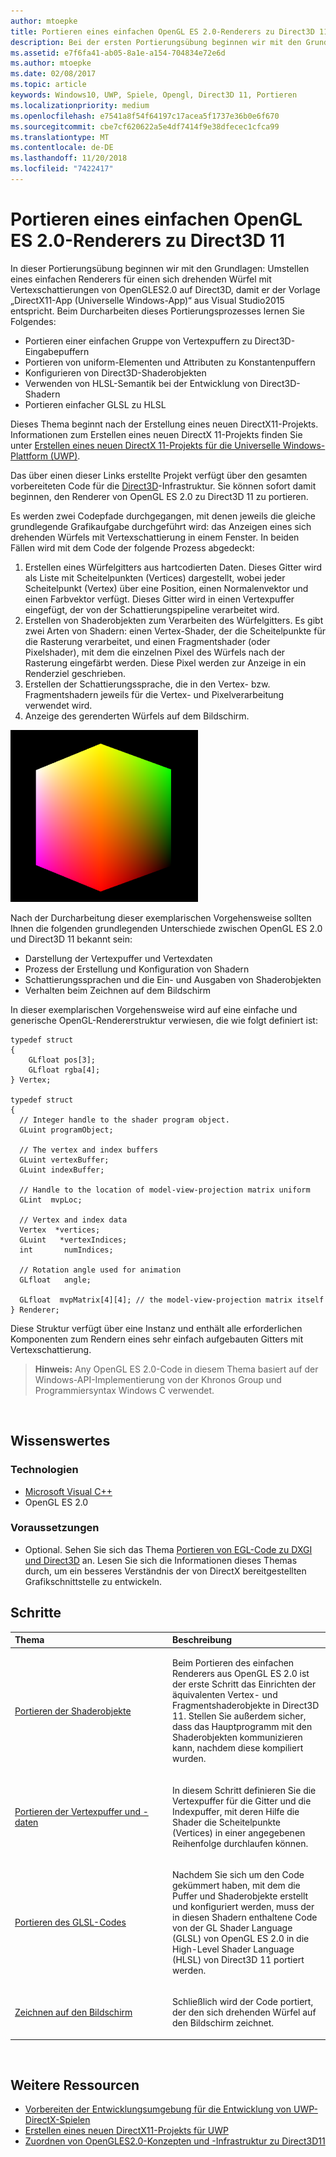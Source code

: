 ```yaml
---
author: mtoepke
title: Portieren eines einfachen OpenGL ES 2.0-Renderers zu Direct3D 11
description: Bei der ersten Portierungsübung beginnen wir mit den Grundlagen - Umstellen eines einfachen Renderers für einen sich drehenden Würfel mit Vertexschattierungen von OpenGLES2.0 auf Direct3D, damit er der Vorlage DirectX 11-App (Universelle Windows-App) aus Visual Studio2015 entspricht.
ms.assetid: e7f6fa41-ab05-8a1e-a154-704834e72e6d
ms.author: mtoepke
ms.date: 02/08/2017
ms.topic: article
keywords: Windows10, UWP, Spiele, Opengl, Direct3D 11, Portieren
ms.localizationpriority: medium
ms.openlocfilehash: e7541a8f54f64197c17acea5f1737e36b0e6f670
ms.sourcegitcommit: cbe7cf620622a5e4df7414f9e38dfecec1cfca99
ms.translationtype: MT
ms.contentlocale: de-DE
ms.lasthandoff: 11/20/2018
ms.locfileid: "7422417"
---
```

# <a name="port-a-simple-opengl-es-20-renderer-to-direct3d-11"></a>Portieren eines einfachen OpenGL ES 2.0-Renderers zu Direct3D 11



In dieser Portierungsübung beginnen wir mit den Grundlagen: Umstellen eines einfachen Renderers für einen sich drehenden Würfel mit Vertexschattierungen von OpenGLES2.0 auf Direct3D, damit er der Vorlage „DirectX11-App (Universelle Windows-App)“ aus Visual Studio2015 entspricht. Beim Durcharbeiten dieses Portierungsprozesses lernen Sie Folgendes:

-   Portieren einer einfachen Gruppe von Vertexpuffern zu Direct3D-Eingabepuffern
-   Portieren von uniform-Elementen und Attributen zu Konstantenpuffern
-   Konfigurieren von Direct3D-Shaderobjekten
-   Verwenden von HLSL-Semantik bei der Entwicklung von Direct3D-Shadern
-   Portieren einfacher GLSL zu HLSL

Dieses Thema beginnt nach der Erstellung eines neuen DirectX11-Projekts. Informationen zum Erstellen eines neuen DirectX 11-Projekts finden Sie unter [Erstellen eines neuen DirectX 11-Projekts für die Universelle Windows-Plattform (UWP)](user-interface.md).

Das über einen dieser Links erstellte Projekt verfügt über den gesamten vorbereiteten Code für die [Direct3D](https://msdn.microsoft.com/library/windows/desktop/ff476345)-Infrastruktur. Sie können sofort damit beginnen, den Renderer von OpenGL ES 2.0 zu Direct3D 11 zu portieren.

Es werden zwei Codepfade durchgegangen, mit denen jeweils die gleiche grundlegende Grafikaufgabe durchgeführt wird: das Anzeigen eines sich drehenden Würfels mit Vertexschattierung in einem Fenster. In beiden Fällen wird mit dem Code der folgende Prozess abgedeckt:

1.  Erstellen eines Würfelgitters aus hartcodierten Daten. Dieses Gitter wird als Liste mit Scheitelpunkten (Vertices) dargestellt, wobei jeder Scheitelpunkt (Vertex) über eine Position, einen Normalenvektor und einen Farbvektor verfügt. Dieses Gitter wird in einen Vertexpuffer eingefügt, der von der Schattierungspipeline verarbeitet wird.
2.  Erstellen von Shaderobjekten zum Verarbeiten des Würfelgitters. Es gibt zwei Arten von Shadern: einen Vertex-Shader, der die Scheitelpunkte für die Rasterung verarbeitet, und einen Fragmentshader (oder Pixelshader), mit dem die einzelnen Pixel des Würfels nach der Rasterung eingefärbt werden. Diese Pixel werden zur Anzeige in ein Renderziel geschrieben.
3.  Erstellen der Schattierungssprache, die in den Vertex- bzw. Fragmentshadern jeweils für die Vertex- und Pixelverarbeitung verwendet wird.
4.  Anzeige des gerenderten Würfels auf dem Bildschirm.

![Einfacher OpenGL-Würfel](images/simple-opengl-cube.png)

Nach der Durcharbeitung dieser exemplarischen Vorgehensweise sollten Ihnen die folgenden grundlegenden Unterschiede zwischen OpenGL ES 2.0 und Direct3D 11 bekannt sein:

-   Darstellung der Vertexpuffer und Vertexdaten
-   Prozess der Erstellung und Konfiguration von Shadern
-   Schattierungssprachen und die Ein- und Ausgaben von Shaderobjekten
-   Verhalten beim Zeichnen auf dem Bildschirm

In dieser exemplarischen Vorgehensweise wird auf eine einfache und generische OpenGL-Rendererstruktur verwiesen, die wie folgt definiert ist:

``` syntax
typedef struct 
{
    GLfloat pos[3];        
    GLfloat rgba[4];
} Vertex;

typedef struct
{
  // Integer handle to the shader program object.
  GLuint programObject;

  // The vertex and index buffers
  GLuint vertexBuffer;
  GLuint indexBuffer;

  // Handle to the location of model-view-projection matrix uniform
  GLint  mvpLoc; 
   
  // Vertex and index data
  Vertex  *vertices;
  GLuint   *vertexIndices;
  int       numIndices;

  // Rotation angle used for animation
  GLfloat   angle;

  GLfloat  mvpMatrix[4][4]; // the model-view-projection matrix itself
} Renderer;
```

Diese Struktur verfügt über eine Instanz und enthält alle erforderlichen Komponenten zum Rendern eines sehr einfach aufgebauten Gitters mit Vertexschattierung.

> **Hinweis:** Any OpenGL ES 2.0-Code in diesem Thema basiert auf der Windows-API-Implementierung von der Khronos Group und Programmiersyntax Windows C verwendet.

 

## <a name="what-you-need-to-know"></a>Wissenswertes


### <a name="technologies"></a>Technologien

-   [Microsoft Visual C++](http://msdn.microsoft.com/library/vstudio/60k1461a.aspx)
-   OpenGL ES 2.0

### <a name="prerequisites"></a>Voraussetzungen

-   Optional. Sehen Sie sich das Thema [Portieren von EGL-Code zu DXGI und Direct3D](moving-from-egl-to-dxgi.md) an. Lesen Sie sich die Informationen dieses Themas durch, um ein besseres Verständnis der von DirectX bereitgestellten Grafikschnittstelle zu entwickeln.

## <a name="span-idkeylinksstepsheadingspansteps"></a><span id="keylinks_steps_heading"></span>Schritte


<table>
<colgroup>
<col width="50%" />
<col width="50%" />
</colgroup>
<thead>
<tr class="header">
<th align="left">Thema</th>
<th align="left">Beschreibung</th>
</tr>
</thead>
<tbody>
<tr class="odd">
<td align="left"><p><a href="port-the-shader-config.md">Portieren der Shaderobjekte</a></p></td>
<td align="left"><p>Beim Portieren des einfachen Renderers aus OpenGL ES 2.0 ist der erste Schritt das Einrichten der äquivalenten Vertex- und Fragmentshaderobjekte in Direct3D 11. Stellen Sie außerdem sicher, dass das Hauptprogramm mit den Shaderobjekten kommunizieren kann, nachdem diese kompiliert wurden.</p></td>
</tr>
<tr class="even">
<td align="left"><p><a href="port-the-vertex-buffers-and-data-config.md">Portieren der Vertexpuffer und -daten</a></p></td>
<td align="left"><p>In diesem Schritt definieren Sie die Vertexpuffer für die Gitter und die Indexpuffer, mit deren Hilfe die Shader die Scheitelpunkte (Vertices) in einer angegebenen Reihenfolge durchlaufen können.</p></td>
</tr>
<tr class="odd">
<td align="left"><p><a href="port-the-glsl.md">Portieren des GLSL-Codes</a></p></td>
<td align="left"><p>Nachdem Sie sich um den Code gekümmert haben, mit dem die Puffer und Shaderobjekte erstellt und konfiguriert werden, muss der in diesen Shadern enthaltene Code von der GL Shader Language (GLSL) von OpenGL ES 2.0 in die High-Level Shader Language (HLSL) von Direct3D 11 portiert werden.</p></td>
</tr>
<tr class="even">
<td align="left"><p><a href="draw-to-the-screen.md">Zeichnen auf den Bildschirm</a></p></td>
<td align="left"><p>Schließlich wird der Code portiert, der den sich drehenden Würfel auf den Bildschirm zeichnet.</p></td>
</tr>
</tbody>
</table>

 

## <a name="span-idadditionalresourcesspanadditional-resources"></a><span id="additional_resources"></span>Weitere Ressourcen


-   [Vorbereiten der Entwicklungsumgebung für die Entwicklung von UWP-DirectX-Spielen](prepare-your-dev-environment-for-windows-store-directx-game-development.md)
-   [Erstellen eines neuen DirectX11-Projekts für UWP](user-interface.md)
-   [Zuordnen von OpenGLES2.0-Konzepten und -Infrastruktur zu Direct3D11](map-concepts-and-infrastructure.md)

 

 




